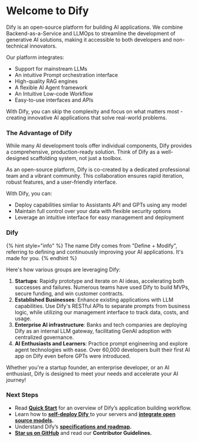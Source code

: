 # Welcome to Dify

Dify is an open-source platform for building AI applications. We combine Backend-as-a-Service and LLMOps to streamline the development of generative AI solutions, making it accessible to both developers and non-technical innovators.

Our platform integrates:

- Support for mainstream LLMs
- An intuitive Prompt orchestration interface
- High-quality RAG engines
- A flexible AI Agent framework
- An Intuitive Low-code Workflow
- Easy-to-use interfaces and APIs

With Dify, you can skip the complexity and focus on what matters most - creating innovative AI applications that solve real-world problems.

### The Advantage of Dify

While many AI development tools offer individual components, Dify provides a comprehensive, production-ready solution. Think of Dify as a well-designed scaffolding system, not just a toolbox.

As an open-source platform, Dify is co-created by a dedicated professional team and a vibrant community. This collaboration ensures rapid iteration, robust features, and a user-friendly interface.

With Dify, you can:

- Deploy capabilities simliar to Assistants API and GPTs using any model
- Maintain full control over your data with flexible security options
- Leverage an intuitive interface for easy management and deployment

### Dify

{% hint style="info" %} The name Dify comes from "Define + Modify", referring to defining and continuously improving your AI applications. It's made for you. {% endhint %}

Here's how various groups are leveraging Dify:

1. **Startups**: Rapidly prototype and iterate on AI ideas, accelerating both successes and failures. Numerous teams have used Dify to build MVPs, secure funding, and win customer contracts.
2. **Established Businesses**: Enhance existing applications with LLM capabilities. Use Dify's RESTful APIs to separate prompts from business logic, while utilizing our management interface to track data, costs, and usage.
3. **Enterprise AI infrastructure**: Banks and tech companies are deploying Dify as an internal LLM gateway, facilitating GenAI adoption with centralized governance.
4. **AI Enthusiasts and Learners**: Practice prompt engineering and explore agent technologies with ease. Over 60,000 developers built their first AI app on Dify even before GPTs were introduced.

Whether you're a startup founder, an enterprise developer, or an AI enthusiast, Dify is designed to meet your needs and accelerate your AI journey!

### Next Steps

- Read [**Quick Start**](https://docs.dify.ai/application/creating-an-application) for an overview of Dify’s application building workflow.
- Learn how to [**self-deploy Dify** ](https://docs.dify.ai/getting-started/install-self-hosted)to your servers and [**integrate open source models**](https://docs.dify.ai/advanced/model-configuration)**.**
- Understand Dify’s [**specifications and roadmap**](https://docs.dify.ai/getting-started/readme/features-and-specifications)**.**
- [**Star us on GitHub**](https://github.com/langgenius/dify) and read our **Contributor Guidelines.**
